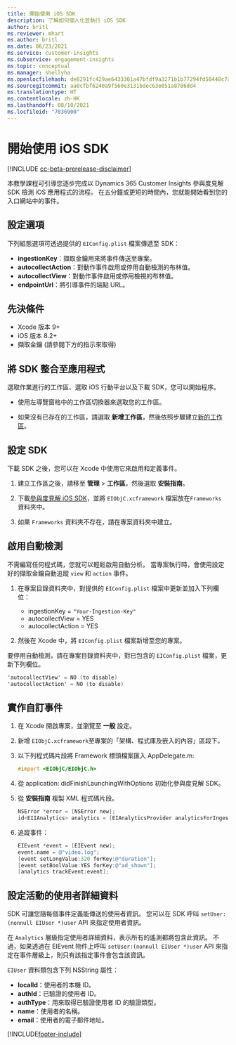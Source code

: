 ```yaml
---
title: 開始使用 iOS SDK
description: 了解如何個人化並執行 iOS SDK
author: britl
ms.reviewer: mhart
ms.author: britl
ms.date: 06/23/2021
ms.service: customer-insights
ms.subservice: engagement-insights
ms.topic: conceptual
ms.manager: shellyha
ms.openlocfilehash: de8291fc429ae6433301a47bfdf9a3271b1b77294fd58448c7aa6bd0783edc97
ms.sourcegitcommit: aa0cfbf6240a9f560e3131bdec63e051a8786dd4
ms.translationtype: HT
ms.contentlocale: zh-HK
ms.lasthandoff: 08/10/2021
ms.locfileid: "7036900"
---
```

# <a name="get-started-with-the-ios-sdk"></a>開始使用 iOS SDK

[!INCLUDE [cc-beta-prerelease-disclaimer](includes/cc-beta-prerelease-disclaimer.md)]

本教學課程可引導您逐步完成以 Dynamics 365 Customer Insights 參與度見解 SDK 檢測 iOS 應用程式的流程。 在五分鐘或更短的時間內，您就能開始看到您的入口網站中的事件。

## <a name="configuration-options"></a>設定選項

下列組態選項可透過提供的 `EIConfig.plist` 檔案傳遞至 SDK：

- **ingestionKey**：擷取金鑰用來將事件傳送至專案。
- **autocollectAction**：對動作事件啟用或停用自動檢測的布林值。
- **autocollectView**：對動作事件啟用或停用檢視的布林值。
- **endpointUrl**：將引導事件的端點 URL。

## <a name="prerequisites"></a>先決條件

- Xcode 版本 9+
- iOS 版本 8.2+
- 擷取金鑰 (請參閱下方的指示來取得)

## <a name="integrate-the-sdk-into-your-application"></a>將 SDK 整合至應用程式

選取作業進行的工作區、選取 iOS 行動平台以及下載 SDK，您可以開始程序。

- 使用左導覽窗格中的工作區切換器來選取您的工作區。

- 如果沒有已存在的工作區，請選取 **新增工作區**，然後依照步驟建立[新的工作區](create-workspace.md)。

## <a name="configure-the-sdk"></a>設定 SDK

下載 SDK 之後，您可以在 Xcode 中使用它來啟用和定義事件。

1. 建立工作區之後，請移至 **管理** > **工作區**，然後選取 **安裝指南**。

1. 下載[參與度見解 iOS SDK](https://download.pi.dynamics.com/sdk/EI-SDKs/ei-ios-sdk.zip)，並將 `EIObjC.xcframework` 檔案放在`Frameworks` 資料夾中。

1. 如果 `Frameworks` 資料夾不存在，請在專案資料夾中建立。

## <a name="enable-auto-instrumentation"></a>啟用自動檢測
 
不需編寫任何程式碼，您就可以輕鬆啟用自動分析。 當專案執行時，會使用設定好的擷取金鑰自動追蹤 `view` 和 `action` 事件。 

1. 在專案目錄資料夾中，對提供的 `EIConfig.plist` 檔案中更新並加入下列欄位：
    - ingestionKey = `"Your-Ingestion-Key"`
    - autocollectView = YES
    - autocollectAction = YES

2. 然後在 Xcode 中，將 `EIConfig.plist` 檔案新增至您的專案。 



要停用自動檢測，請在專案目錄資料夾中，對已包含的 `EIConfig.plist` 檔案，更新下列欄位。 

```objectivec
'autocollectView' = NO (to disable)
'autocollectAction' = NO (to disable)
```


## <a name="implement-custom-events"></a>實作自訂事件

1. 在 Xcode 開啟專案，並瀏覽至 **一般** 設定。 
1. 新增 `EIObjC.xcframework`至專案的「架構、程式庫及嵌入的內容」區段下。

1. 以下列程式碼片段將 Framework 標頭檔案匯入 AppDelegate.m:

    ```objectivec
    #import <EIObjC/EIObjC.h>
    ```

1. 從 application: didFinishLaunchingWithOptions 初始化參與度見解 SDK。
1. 從 **安裝指南** 複製 XML 程式碼片段。

    ```objectivec
    NSError *error = [NSError new];
    id<EIIAnalytics> analytics = [EIAnalyticsProvider analyticsForIngestionKey:nil error:&error];
    ```

1. 追蹤事件：

    ```objectivec
    EIEvent *event = [EIEvent new];
    event.name = @"video.log";
    [event setLongValue:320 forKey:@"duration"];
    [event setBoolValue:YES forKey:@"ad_shown"];
    [analytics trackEvent:event];
    ```

## <a name="set-user-details-for-your-event"></a>設定活動的使用者詳細資料

SDK 可讓您隨每個事件定義能傳送的使用者資訊。 您可以在 SDK 呼叫 `setUser:(nonnull EIUser *)user` API 來指定使用者資訊。

在 `Analytics` 層級指定使用者詳細資料，表示所有的遙測都將包含此資訊。 不過，如果透過在 EIEvent 物件上呼叫 `setUser:(nonnull EIUser *)user` API 來指定在事件層級上，則只有該指定事件會包含該資訊。

`EIUser` 資料類包含下列 NSString 屬性：

- **localId**：使用者的本機 ID。
- **authId**：已驗證的使用者 ID。
- **authType**：用來取得已驗證使用者 ID 的驗證類型。
- **name**：使用者的名稱。
- **email**：使用者的電子郵件地址。


[!INCLUDE[footer-include](../includes/footer-banner.md)]
